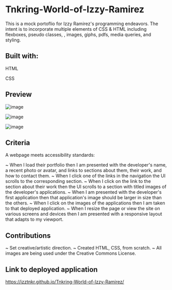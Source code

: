 # Tnkring-World-of-Izzy-Ramirez
This is a mock portoflio for Izzy Ramirez's programming endeavors. The intent is to incorporate multiple elements of CSS & HTML including flexboxes, pseudo classes, <a>, images, giphs, pdfs, media queries, and styling. 
## Built with:
HTML

CSS

## Preview

![image](https://user-images.githubusercontent.com/86173119/130307748-8a5035bd-1746-46ff-80a4-c88adf757c6a.png)

![image](https://user-images.githubusercontent.com/86173119/130307766-84eeedf6-b763-4284-a2e7-aadc21cd4c0e.png)

![image](https://user-images.githubusercontent.com/86173119/130307774-63509597-c845-456f-97e1-ce256cf8f6d6.png)


## Criteria

A webpage meets accessibility standards:

~ When I load their portfolio then I am presented with the developer's name, a recent photo or avatar, and links to sections about them, their work, and how to contact them.
~ When I click one of the links in the navigation the UI scrolls to the corresponding section.
~ When I click on the link to the section about their work then the UI scrolls to a section with titled images of the developer's applications.
~ When I am presented with the developer's first application then that application's image should be larger in size than the others.
~ When I click on the images of the applications then I am taken to that deployed application.
~ When I resize the page or view the site on various screens and devices then I am presented with a responsive layout that adapts to my viewport.


## Contributions
~ Set creative/artistic direction.
~ Created HTML, CSS, from scratch.
~ All images are being used under the Creative Commons License.
## Link to deployed application
 https://izztnkr.github.io/Tnkring-World-of-Izzy-Ramirez/
